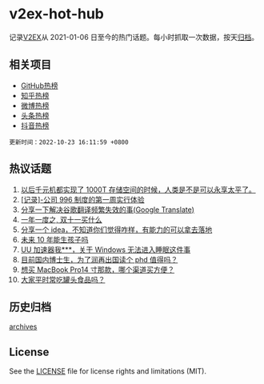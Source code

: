 # v2ex-hot-hub

 记录[V2EX](https://www.v2ex.com/)从 2021-01-06 日至今的热门话题。每小时抓取一次数据，按天[归档](archives)。
 
 ## 相关项目

- [GitHub热榜](https://github.com/lonnyzhang423/github-hot-hub)
- [知乎热榜](https://github.com/lonnyzhang423/zhihu-hot-hub)
- [微博热榜](https://github.com/lonnyzhang423/weibo-hot-hub)
- [头条热榜](https://github.com/lonnyzhang423/toutiao-hot-hub)
- [抖音热榜](https://github.com/lonnyzhang423/douyin-hot-hub)


 `更新时间：2022-10-23 16:11:59 +0800`

## 热议话题

1. [以后千元机都实现了 1000T 存储空间的时候，人类是不是可以永享太平了。](https://www.v2ex.com/t/889045)
1. [[记录]-公司 996 制度的第一周实行体验](https://www.v2ex.com/t/889052)
1. [分享一下解决谷歌翻译频繁失效的事(Google Translate)](https://www.v2ex.com/t/888970)
1. [一年一度之, 双十一买什么](https://www.v2ex.com/t/889047)
1. [分享一个 idea，不知道你们觉得咋样，有能力的可以拿去落地](https://www.v2ex.com/t/888997)
1. [未来 10 年能生孩子吗](https://www.v2ex.com/t/889097)
1. [UU 加速器我***，关于 Windows 无法进入睡眠这件事](https://www.v2ex.com/t/889039)
1. [目前国内博士生，为了润再出国读个 phd 值得吗？](https://www.v2ex.com/t/888988)
1. [想买 MacBook Pro14 寸那款，哪个渠道买方便？](https://www.v2ex.com/t/889064)
1. [大家平时常吃罐头食品吗？](https://www.v2ex.com/t/889072)

## 历史归档

[archives](archives)

## License

See the [LICENSE](LICENSE) file for license rights and limitations (MIT).
